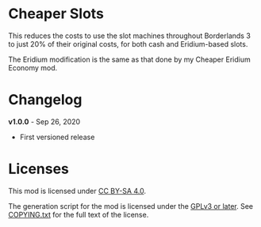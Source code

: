 Cheaper Slots
=============

This reduces the costs to use the slot machines throughout Borderlands
3 to just 20% of their original costs, for both cash and Eridium-based
slots.

The Eridium modification is the same as that done by my Cheaper Eridium
Economy mod.

Changelog
=========

**v1.0.0** - Sep 26, 2020
 * First versioned release
 
Licenses
========

This mod is licensed under [CC BY-SA 4.0](https://creativecommons.org/licenses/by-sa/4.0/).

The generation script for the mod is licensed under the
[GPLv3 or later](https://www.gnu.org/licenses/quick-guide-gplv3.html).
See [COPYING.txt](../../COPYING.txt) for the full text of the license.

